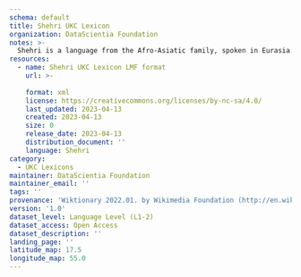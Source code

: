 ```yaml
---
schema: default
title: Shehri UKC Lexicon
organization: DataScientia Foundation
notes: >-
  Shehri is a language from the Afro-Asiatic family, spoken in Eurasia. The UKC Lexicon of Shehri is represented as a lexico-semantic network. It consists of words, word senses, synsets, as well as sense-level and synset-level relationships.
resources:
  - name: Shehri UKC Lexicon LMF format
    url: >-
      
    format: xml
    license: https://creativecommons.org/licenses/by-nc-sa/4.0/
    last_updated: 2023-04-13
    created: 2023-04-13
    size: 0
    release_date: 2023-04-13
    distribution_document: ''
    language: Shehri
category:
  - UKC Lexicons
maintainer: DataScientia Foundation
maintainer_email: ''
tags: ''
provenance: 'Wiktionary 2022.01. by Wikimedia Foundation (http://en.wiktionary.org); Princeton WordNet 2.1 by Princeton University (https://wordnet.princeton.edu)'
version: '1.0'
dataset_level: Language Level (L1-2)
dataset_access: Open Access
dataset_description: ''
landing_page: ''
latitude_map: 17.5
longitude_map: 55.0
---
```


